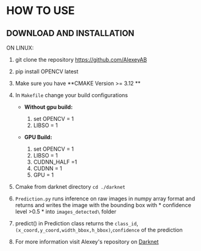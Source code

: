 # HOW TO USE

## DOWNLOAD AND INSTALLATION

ON LINUX:
1) git clone the repository https://github.com/AlexeyAB
2) pip install OPENCV latest
3) Make sure you have **CMAKE Version >= 3.12 **
4) In `Makefile` change your build configurations

   * __Without gpu build:__
   
   
     1)  set OPENCV = 1
     1)  LIBSO = 1
   * __GPU Build:__
     1)  set OPENCV = 1
     1)  LIBSO = 1
     1)  CUDNN_HALF =1
     1)  CUDNN = 1
     1)  GPU = 1
5) Cmake from darknet directory `cd ./darknet`
6) `Prediction.py` runs inference on raw images in numpy array format and returns and writes the image with the bounding box with * confidence level >0.5 * into `images_detected\` folder 
7) predict() in Prediction class returns the `class_id`,`(x_coord,y_coord,width_bbox,h_bbox)`,`confidence` of the prediction
8) For more information visit Alexey's repository on [Darknet](https://github.com/AlexeyAB/darknet#how-to-compile-on-linux-using-cmake)
